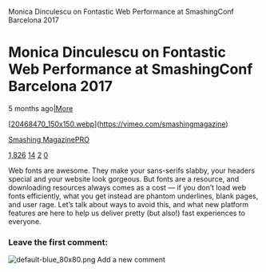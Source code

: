 Monica Dinculescu on Fontastic Web Performance at SmashingConf Barcelona 2017

# Monica Dinculescu on Fontastic Web Performance at SmashingConf Barcelona 2017

5 months ago[|More](https://vimeo.com/241111413#more_info)

[[20468470_150x150.webp](../_resources/c061d623d7b2f15a5dd4a749b2561440.webp)](https://vimeo.com/smashingmagazine)

[Smashing Magazine](https://vimeo.com/smashingmagazine)[PRO](https://vimeo.com/pro)

[1,826](https://vimeo.com/241111413#)
[14](https://vimeo.com/241111413/likes)
[2](https://vimeo.com/241111413/collections)
[0](https://vimeo.com/241111413#comments)

Web fonts are awesome. They make your sans-serifs slabby, your headers special and your website look gorgeous. But fonts are a resource, and downloading resources always comes as a cost — if you don’t load web fonts efficiently, what you get instead are phantom underlines, blank pages, and user rage. Let’s talk about ways to avoid this, and what new platform features are here to help us deliver pretty (but also!) fast experiences to everyone.

### Leave the first comment:

![default-blue_80x80.png](../_resources/704534259fd82b0d13eab596ccd30a25.png)
Add a new comment